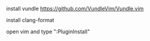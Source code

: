 install vundle
https://github.com/VundleVim/Vundle.vim

install clang-format

open vim and type ":PluginInstall"

